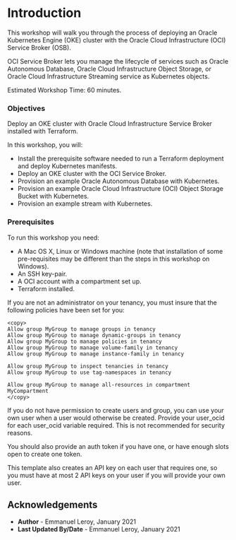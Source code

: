 # Introduction

This workshop will walk you through the process of deploying an Oracle Kubernetes Engine (OKE) cluster with the Oracle Cloud Infrastructure (OCI) Service Broker (OSB).

OCI Service Broker lets you manage the lifecycle of services such as Oracle Autonomous Database, Oracle Cloud Infrastructure Object Storage, or Oracle Cloud Infrastructure Streaming service as Kubernetes objects.

Estimated Workshop Time: 60 minutes.

### Objectives

Deploy an OKE cluster with Oracle Cloud Infrastructure Service Broker installed with Terraform.

In this workshop, you will:
- Install the prerequisite software needed to run a Terraform deployment and deploy Kubernetes manifests.
- Deploy an OKE cluster with the OCI Service Broker.
- Provision an example Oracle Autonomous Database with Kubernetes.
- Provision an example Oracle Cloud Infrastructure (OCI) Object Storage Bucket with Kubernetes.
- Provision an example stream with Kubernetes.

### Prerequisites

To run this workshop you need:

* A Mac OS X, Linux or Windows machine (note that installation of some pre-requisites may be different than the steps in this workshop on Windows).
* An SSH key-pair.
* A OCI account with a compartment set up.
* Terraform installed.

If you are not an administrator on your tenancy, you must insure that the following policies have been set for you:

```
<copy>
Allow group MyGroup to manage groups in tenancy
Allow group MyGroup to manage dynamic-groups in tenancy
Allow group MyGroup to manage policies in tenancy
Allow group MyGroup to manage volume-family in tenancy
Allow group MyGroup to manage instance-family in tenancy

Allow group MyGroup to inspect tenancies in tenancy
Allow group MyGroup to use tag-namespaces in tenancy

Allow group MyGroup to manage all-resources in compartment MyCompartment
</copy>
```

If you do not have permission to create users and group, you can use your own user when a user would otherwise be created. Provide your user_ocid for each user_ocid variable required. This is not recommended for security reasons.

You should also provide an auth token if you have one, or have enough slots open to create one token.

This template also creates an API key on each user that requires one, so you must have at most 2 API keys on your user if you will provide your own user.

## Acknowledgements

 - **Author** - Emmanuel Leroy, January 2021
 - **Last Updated By/Date** - Emmanuel Leroy, January 2021
